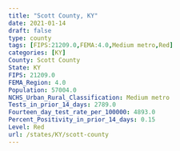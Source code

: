 ```yaml
---
title: "Scott County, KY"
date: 2021-01-14
draft: false
type: county
tags: [FIPS:21209.0,FEMA:4.0,Medium metro,Red]
categories: [KY]
County: Scott County
State: KY
FIPS: 21209.0
FEMA_Region: 4.0
Population: 57004.0
NCHS_Urban_Rural_Classification: Medium metro
Tests_in_prior_14_days: 2789.0
Fourteen_day_test_rate_per_100000: 4893.0
Percent_Positivity_in_prior_14_days: 0.15
Level: Red
url: /states/KY/scott-county
---
```



